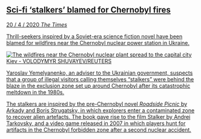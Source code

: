 <a class='link' href='https://archive.vn/dlIEe'>
<article>

## Sci‑fi ‘stalkers’ blamed for Chernobyl fires

<time datetime=2020-04-20>20 / 4 / 2020</time>
<em class='source'>The Times</em>

Thrill-seekers inspired by a Soviet-era science fiction novel have been blamed
for wildfires near the Chernobyl nuclear power station in Ukraine.

![](stalker-fires.jpg 'The wildfires near the Chernobyl nuclear plant spread to the capital city Kiev - VOLODYMYR SHUVAYEV/REUTERS')

Yaroslav Yemelyanenko, an adviser to the Ukrainian government, suspects that a
group of illegal visitors calling themselves “stalkers” were behind the blaze
in the exclusion zone set up around Chernobyl after its catastrophic meltdown
in the 1980s.

The stalkers are inspired by the pre-Chernobyl novel _Roadside Picnic_ by Arkady
and Boris Strugatsky, in which explorers enter a contaminated zone to recover
alien artefacts. The book gave rise to the film Stalker by Andrei Tarkovsky,
and a video game released in 2007 in which players hunt for artifacts in the
Chernobyl forbidden zone after a second nuclear accident.

</article>
</a>
